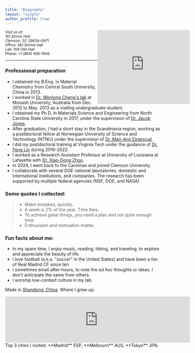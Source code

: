 ```yaml
---
title: "Biography"
layout: "single"
author_profile: true
---
```

<p style="width: 600px;">
	<iframe src="https://www.google.com/maps/embed?pb=!1m18!1m12!1m3!1d7269043.22949187!2d-82.34397596421735!3d34.57944336911884!2m3!1f0!2f0!3f0!3m2!1i1024!2i768!4f13.1!3m3!1m2!1s0x88585e1135ab658d%3A0x8d3219cb792a8e56!2sClemson%20University!5e0!3m2!1sen!2sus!4v1715472447720!5m2!1sen!2sus" width="300px" height="240px" style="border:0;float: right;" allowfullscreen="" loading="lazy" referrerpolicy="no-referrer-when-downgrade"></iframe>
	<small><address>Visit us at:<br>161 Sirrine Hall<br>Clemson, SC 29634-0971<br></address> Office: 281 Sirrine Hall<br>Lab: 104 Olin Hall<br>Phone: +1 (864) 656-1946<br></small>
</p>
<hr>

### Professional preparation
- I obtained my B.Eng. in Material Chemistry from Central South University, China in 2013.
- I worked in [Dr. Wenlong Cheng's lab](https://users.monash.edu.au/~wenlongc/) at Monash University, Australia from Dec. 2012 to May. 2013 as a visiting undergraduate student.
- I obtained my Ph.D. in Materials Science and Engineering from North Carolina State University in 2017, under the supervision of [Dr. Jacob Jones](https://www.mse.ncsu.edu/people/jljone21/).
- After graduation, I had a short stay in the Scandinavia region, working as a postdoctoral fellow at Norwegian University of Science and Technology (NTNU) under the supervision of [Dr. Mari-Ann Einarsrud](https://www.ntnu.edu/employees/mari-ann.einarsrud).
- I did my postdoctoral training at Virginia Tech under the guidance of [Dr. Feng Lin](https://thelinlabatvt.weebly.com/pi.html) during 2019-2022.
- I worked as a Research Assistant Professor at University of Louisiana at Lafayette with [Dr. Xiao-Dong Zhou](https://www.linkedin.com/in/xiao-dong-zhou-b808a7159/).
- In 2024, I went back to the Carolinas and joined Clemson University.
- I collaborate with several DOE national laboratories, domestic and international institutions, and companies. The research has been supported by multiple federal agencies (NSF, DOE, and NASA).

### Some quotes I collected:
>- Make mistakes, quickly.
>- A week is 2% of the year. Time flies.
>- To achieve great things, you need a plan and not quite enough time.
>- Enthusiasm and motivation matter.

### Fun facts about me:
- In my spare time, I enjoy music, reading, hiking, and traveling, to explore and appreciate the beauty of life.
- I love football (a.k.a. "soccer" in the United States) and have been a fan of Real Madrid CF since ten.
- I sometimes email after-hours, to note the *ad hoc* thoughts or ideas. I don't anticipate the same from others.
- I worship low-context culture in my lab.

Made in [Shandong, China](https://maps.app.goo.gl/Bk4waZnsqYEdiDZw6). Where I grew up: 
<iframe src="https://www.google.com/maps/embed?pb=!1m18!1m12!1m3!1d15981514.723731013!2d113.43829049425533!3d35.435630804616224!2m3!1f0!2f0!3f0!3m2!1i1024!2i768!4f13.1!3m3!1m2!1s0x35c2d8ed474e7eb3%3A0x5565962081825b88!2sLiaocheng%2C%20Shandong%2C%20China!5e0!3m2!1sen!2sus!4v1715472523490!5m2!1sen!2sus" width="600" height="150" style="border:0;" allowfullscreen="" loading="lazy" referrerpolicy="no-referrer-when-downgrade"></iframe>
Top 3 cities I visited: **Madrid** ESP, **Melbourn** AUS, **Tokyo** JPN.